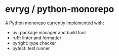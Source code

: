 # evryg / python-monorepo

A Python monorepo currently implemented with:

- uv: package manager and build tool
- ruff: linter and formatter
- pyright: type checker
- pytest: test runner

